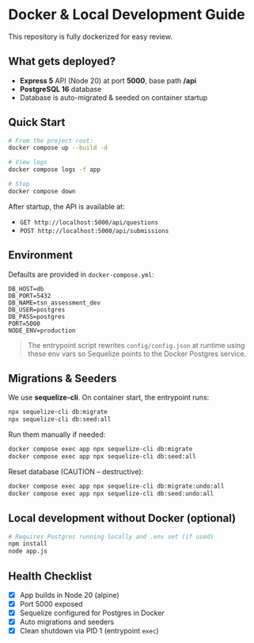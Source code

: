 # Docker & Local Development Guide

This repository is fully dockerized for easy review.

## What gets deployed?
- **Express 5** API (Node 20) at port **5000**, base path **/api**
- **PostgreSQL 16** database
- Database is auto-migrated & seeded on container startup

## Quick Start

```bash
# From the project root:
docker compose up --build -d

# View logs
docker compose logs -f app

# Stop
docker compose down
```

After startup, the API is available at:
- `GET http://localhost:5000/api/questions`
- `POST http://localhost:5000/api/submissions`

## Environment

Defaults are provided in `docker-compose.yml`:

```
DB_HOST=db
DB_PORT=5432
DB_NAME=tsn_assessment_dev
DB_USER=postgres
DB_PASS=postgres
PORT=5000
NODE_ENV=production
```

> The entrypoint script rewrites `config/config.json` at runtime using these env vars so Sequelize points to the Docker Postgres service.

## Migrations & Seeders

We use **sequelize-cli**. On container start, the entrypoint runs:

```bash
npx sequelize-cli db:migrate
npx sequelize-cli db:seed:all
```

Run them manually if needed:

```bash
docker compose exec app npx sequelize-cli db:migrate
docker compose exec app npx sequelize-cli db:seed:all
```

Reset database (CAUTION – destructive):

```bash
docker compose exec app npx sequelize-cli db:migrate:undo:all
docker compose exec app npx sequelize-cli db:seed:undo:all
```

## Local development without Docker (optional)

```bash
# Requires Postgres running locally and .env set (if used)
npm install
node app.js
```

## Health Checklist

- [x] App builds in Node 20 (alpine)
- [x] Port 5000 exposed
- [x] Sequelize configured for Postgres in Docker
- [x] Auto migrations and seeders
- [x] Clean shutdown via PID 1 (entrypoint `exec`)
```